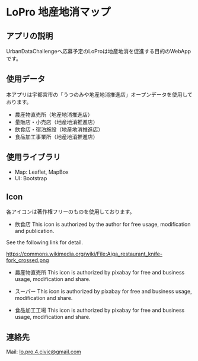 # LoPro 地産地消マップ

## アプリの説明
UrbanDataChallengeへ応募予定のLoProは地産地消を促進する目的のWebAppです。

## 使用データ
本アプリは宇都宮市の「うつのみや地産地消推進店」オープンデータを使用しております。
* 農産物直売所（地産地消推進店）
* 量販店・小売店（地産地消推進店）
* 飲食店・宿泊施設（地産地消推進店）
* 食品加工事業所（地産地消推進店）

## 使用ライブラリ
* Map: Leaflet, MapBox
* UI: Bootstrap

## Icon

各アイコンは著作権フリーのものを使用しております。
*  飲食店
This icon is authorized by the author for free usage, modification and publication.

See the following link for detail.

https://commons.wikimedia.org/wiki/File:Aiga_restaurant_knife-fork_crossed.png

* 農産物直売所
This icon is authorized by pixabay for free and business usage, modification and share.

* スーパー
This icon is authorized by pixabay for free and business usage, modification and share.

* 食品加工工場
This icon is authorized by pixabay for free and business usage, modification and share.
 

## 連絡先
Mail: lo.pro.4.civic@gmail.com
